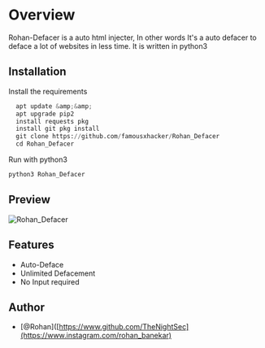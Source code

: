 # Overview

Rohan-Defacer is a auto html injecter, In other words It's a auto defacer to deface a lot of websites in less time. It is written in python3 

## Installation

Install the requirements

```python
  apt update &amp;&amp;
  apt upgrade pip2
  install requests pkg
  install git pkg install
  git clone https://github.com/famousxhacker/Rohan_Defacer
  cd Rohan_Defacer
```
Run with python3
```python
python3 Rohan_Defacer
```

## Preview
![Rohan_Defacer](https://github.com/famousxhacker/Rohan_Defacer/assets/81895006/f259be1d-d603-4025-8a4a-4e806bed56bd)


## Features

- Auto-Deface
- Unlimited Defacement
- No Input required

## Author

- [@Rohan]([https://www.github.com/TheNightSec](https://www.instagram.com/rohan_banekar)
